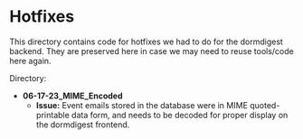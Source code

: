 # Hotfixes

This directory contains code for hotfixes we had to do for the dormdigest backend. They are preserved here in case we may need to reuse tools/code here again.

Directory:

- **06-17-23_MIME_Encoded**
  - **Issue:** Event emails stored in the database were in MIME quoted-printable data form, and needs to be decoded for proper display on the dormdigest frontend.